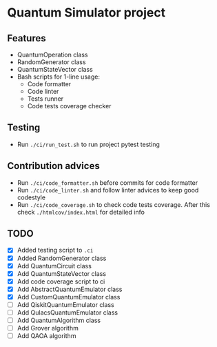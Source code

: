 # Quantum Simulator project

## Features

* QuantumOperation class
* RandomGenerator class
* QuantumStateVector class
* Bash scripts for 1-line usage:
  * Code formatter
  * Code linter
  * Tests runner
  * Code tests coverage checker

## Testing

* Run `./ci/run_test.sh` to run project pytest testing

## Contribution advices

* Run `./ci/code_formatter.sh` before commits for code formatter
* Run `./ci/code_linter.sh` and follow linter advices to keep good codestyle
* Run `./ci/code_coverage.sh` to check code tests coverage. After this check `./htmlcov/index.html` for detailed info

## TODO

* [x] Added testing script to `.ci`
* [x] Added RandomGenerator class
* [x] Add QuantumCircuit class
* [x] Add QuantumStateVector class
* [x] Add code coverage script to ci
* [x] Add AbstractQuantumEmulator class
* [x] Add CustomQuantumEmulator class
* [ ] Add QiskitQuantumEmulator class
* [ ] Add QulacsQuantumEmulator class
* [ ] Add QuantumAlgorithm class
* [ ] Add Grover algorithm
* [ ] Add QAOA algorithm
